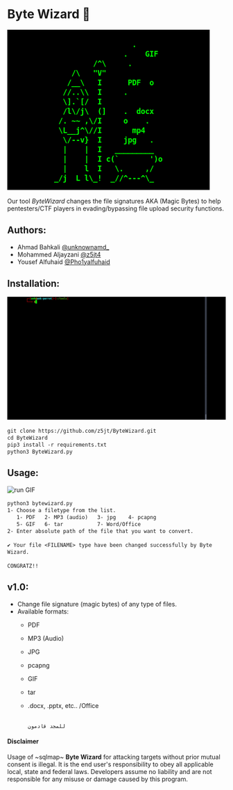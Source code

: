 # Byte Wizard 🧙
![image](https://github.com/unkn0wnamd/ByteWizard/blob/281462eb6dced07cda31d6c63fa778a979d828a6/ByteWizard.png)

Our tool _ByteWizard_ changes the file signatures AKA (Magic Bytes) to help pentesters/CTF players in evading/bypassing file upload security functions.

## Authors:
- Ahmad Bahkali [@unknownamd_](https://twitter.com/unknownamd_)
- Mohammed Aljayzani [@z5jt4](https://twitter.com/z5jt4)
- Yousef Alfuhaid [@Pho1yalfuhaid](https://twitter.com/Pho1yalfuhaid)

## Installation:

![setup GIF](https://github.com/unkn0wnamd/ByteWizard/blob/971c72543579aac05a4446ce925d6bba87f7cc0a/setup.gif)
```
git clone https://github.com/z5jt/ByteWizard.git
cd ByteWizard
pip3 install -r requirements.txt
python3 ByteWizard.py
```
## Usage:

![run GIF](https://github.com/unkn0wnamd/ByteWizard/blob/2f1853fc8678dc3989eddf70f91d0bc099006399/run.gif)
```
python3 bytewizard.py
1- Choose a filetype from the list.
   1- PDF   2- MP3 (audio)   3- jpg    4- pcapng
   5- GIF   6- tar           7- Word/Office
2- Enter absolute path of the file that you want to convert.

✔ Your file <FILENAME> type have been changed successfully by Byte Wizard.

CONGRATZ!!
```

## v1.0:
- Change file signature (magic bytes) of any type of files.
- Available formats:
   - PDF
   - MP3 (Audio)
   - JPG
   - pcapng
   - GIF
   - tar
   - .docx, .pptx, etc.. /Office

                                                                               للمجد قادمون

#### Disclaimer
Usage of ~sqlmap~ **Byte Wizard** for attacking targets without prior mutual consent is illegal. It is the end user's responsibility to obey all applicable local, state and federal laws. Developers assume no liability and are not responsible for any misuse or damage caused by this program.
